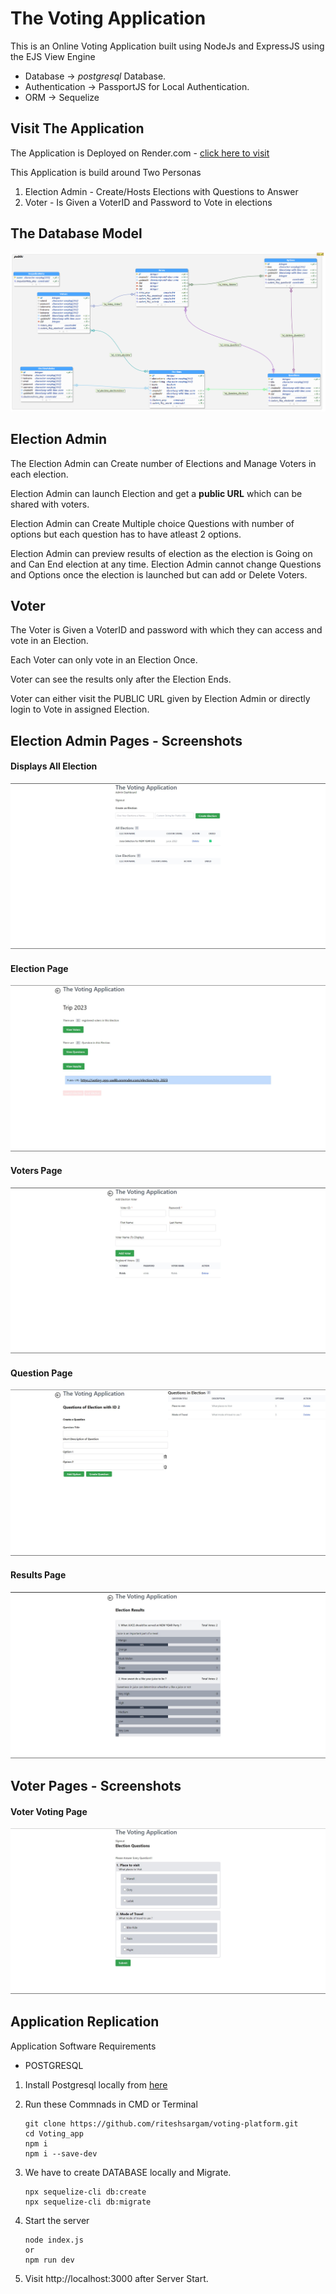 # The Voting Application

This is an Online Voting Application built using NodeJs and ExpressJS using the EJS View Engine
- Database -> *postgresql* Database.
- Authentication -> PassportJS for Local Authentication.
- ORM -> Sequelize

## Visit The Application

The Application is Deployed on Render.com - [click here to visit](https://voting-app-uw8b.onrender.com/)

This Application is build around Two Personas
1. Election Admin - Create/Hosts Elections with Questions to Answer
2. Voter - Is Given a VoterID and Password to Vote in elections

## The Database Model

![Database Model](/images/VotingDB.png)

## Election Admin

The Election Admin can Create number of Elections and Manage Voters in each election.

Election Admin can launch Election and get a **public URL** which can be shared with voters.

Election Admin can Create Multiple choice Questions with number of options but each question has to have atleast 2 options.

Election Admin can preview results of election as the election is Going on and Can End election at any time. Election Admin cannot change Questions and Options once the election is launched but can add or Delete Voters.


## Voter

The Voter is Given a VoterID and password with which they can access and vote in an Election.

Each Voter can only vote in an Election Once.

Voter can see the results only after the Election Ends.

Voter can either visit the PUBLIC URL given by Election Admin or directly login to Vote in assigned Election.


## Election Admin Pages - Screenshots

#### **Displays All Election**
![Elections Page](/images/Elections.jpg)

#### **Election Page**
![Specific Election Page](/images/election.jpg)

#### **Voters Page**
![Voters Page](/images/voters.jpg)

#### **Question Page**
![Questions Page](/images/questions.jpg)

#### Results Page
![Results Page](/images/results.jpg)

## Voter Pages - Screenshots

#### Voter Voting Page
![Voting Page](/images/voting.jpg)


## Application Replication

Application Software Requirements
- POSTGRESQL 

1. Install Postgresql locally from [here](https://www.postgresql.org/download/)

2. Run these Commnads in CMD or Terminal
    ```
    git clone https://github.com/riteshsargam/voting-platform.git
    cd Voting_app
    npm i
    npm i --save-dev
    ```
3. We have to create DATABASE locally and Migrate.
    ```
    npx sequelize-cli db:create
    npx sequelize-cli db:migrate
    ```
4. Start the server
    ```
    node index.js
    or 
    npm run dev
    ```
4. Visit http://localhost:3000 after Server Start.